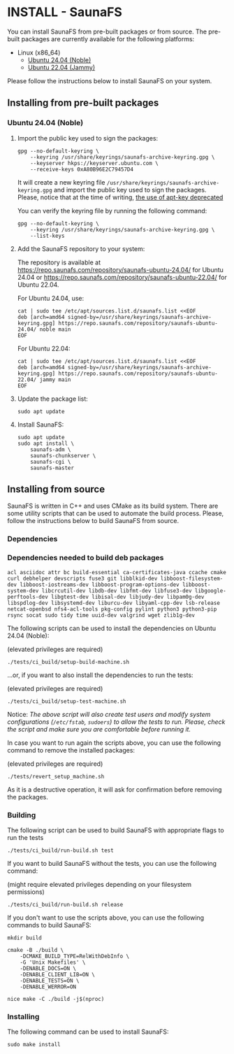 # INSTALL - SaunaFS

You can install SaunaFS from pre-built packages or from source. The
pre-built packages are currently available for the following platforms:

- Linux (x86_64)
  - [Ubuntu 24.04 (Noble)](#ubuntu)
  - [Ubuntu 22.04 (Jammy)](#ubuntu)

Please follow the instructions below to install SaunaFS on your
system.

## Installing from pre-built packages

### Ubuntu 24.04 (Noble)

1. Import the public key used to sign the packages:

   ```shell
   gpg --no-default-keyring \
       --keyring /usr/share/keyrings/saunafs-archive-keyring.gpg \
       --keyserver hkps://keyserver.ubuntu.com \
       --receive-keys 0xA80B96E2C79457D4
   ```

   It will create a new keyring file `/usr/share/keyrings/saunafs-archive-keyring.gpg` and import the
   public key used to sign the packages. Please, notice that at the time of writing, [the use of apt-key deprecated](https://opensource.com/article/22/9/deprecated-linux-apt-key)

   You can verify the keyring file by running the following command:

   ```shell
   gpg --no-default-keyring \
       --keyring /usr/share/keyrings/saunafs-archive-keyring.gpg \
       --list-keys
   ```

2. Add the SaunaFS repository to your system:

   The repository is available at
   <https://repo.saunafs.com/repository/saunafs-ubuntu-24.04/> for Ubuntu 24.04
   or <https://repo.saunafs.com/repository/saunafs-ubuntu-22.04/> for Ubuntu 22.04.

   For Ubuntu 24.04, use:

   ```shell
   cat | sudo tee /etc/apt/sources.list.d/saunafs.list <<EOF
   deb [arch=amd64 signed-by=/usr/share/keyrings/saunafs-archive-keyring.gpg] https://repo.saunafs.com/repository/saunafs-ubuntu-24.04/ noble main
   EOF
   ```

   For Ubuntu 22.04:

   ```shell
   cat | sudo tee /etc/apt/sources.list.d/saunafs.list <<EOF
   deb [arch=amd64 signed-by=/usr/share/keyrings/saunafs-archive-keyring.gpg] https://repo.saunafs.com/repository/saunafs-ubuntu-22.04/ jammy main
   EOF
   ```

3. Update the package list:

   ```shell
   sudo apt update
   ```

4. Install SaunaFS:

   ```shell
   sudo apt update
   sudo apt install \
       saunafs-adm \
       saunafs-chunkserver \
       saunafs-cgi \
       saunafs-master
   ```

## Installing from source

SaunaFS is written in C++ and uses CMake as its build system. There are some utility scripts that can be used to
automate the build process. Please, follow the instructions below to build SaunaFS from source.

### Dependencies

### Dependencies needed to build deb packages

```text
acl asciidoc attr bc build-essential ca-certificates-java ccache cmake curl debhelper devscripts fuse3 git libblkid-dev libboost-filesystem-dev libboost-iostreams-dev libboost-program-options-dev libboost-system-dev libcrcutil-dev libdb-dev libfmt-dev libfuse3-dev libgoogle-perftools-dev libgtest-dev libisal-dev libjudy-dev libpam0g-dev libspdlog-dev libsystemd-dev liburcu-dev libyaml-cpp-dev lsb-release netcat-openbsd nfs4-acl-tools pkg-config pylint python3 python3-pip rsync socat sudo tidy time uuid-dev valgrind wget zlib1g-dev
```

The following scripts can be used to install the dependencies on Ubuntu 24.04 (Noble):

(elevated privileges are required)

```shell
./tests/ci_build/setup-build-machine.sh
```

...or, if you want to also install the dependencies to run the tests:

(elevated privileges are required)

```shell
./tests/ci_build/setup-test-machine.sh
```

Notice: _The above script will also create test users and modify system configurations (`/etc/fstab`, `sudoers`) to allow the
tests to run. Please, check the script and make sure you are comfortable before running it._

In case you want to run again the scripts above, you can use the following command to remove the installed packages:

(elevated privileges are required)

```shell
./tests/revert_setup_machine.sh
```

As it is a destructive operation, it will ask for confirmation before removing the packages.

### Building

The following script can be used to build SaunaFS with appropriate flags to run the tests

```shell
./tests/ci_build/run-build.sh test
```

If you want to build SaunaFS without the tests, you can use the following command:

(might require elevated privileges depending on your filesystem permissions)

```shell
./tests/ci_build/run-build.sh release
```

If you don't want to use the scripts above, you can use the following commands to build SaunaFS:

```shell
mkdir build

cmake -B ./build \
    -DCMAKE_BUILD_TYPE=RelWithDebInfo \
    -G 'Unix Makefiles' \
    -DENABLE_DOCS=ON \
    -DENABLE_CLIENT_LIB=ON \
    -DENABLE_TESTS=ON \
    -DENABLE_WERROR=ON

nice make -C ./build -j$(nproc)
```

### Installing

The following command can be used to install SaunaFS:

```shell
sudo make install
```
